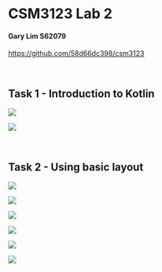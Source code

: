 # CSM3123 Lab 2
#### Gary Lim S62079

https://github.com/58d66dc398/csm3123

<div style="page-break-after: always"><br></div>

## Task 1 - Introduction to Kotlin

![](20231102114223.png)

![](20231102114021.png)
<div style="page-break-after: always"><br></div>

## Task 2 - Using basic layout

![](20231102122325.png)

![](20231104101143.png)

![](20231104102827.png)

![](20231104232259.png)

![](20231105001145.png)

![](20231105151233.png)